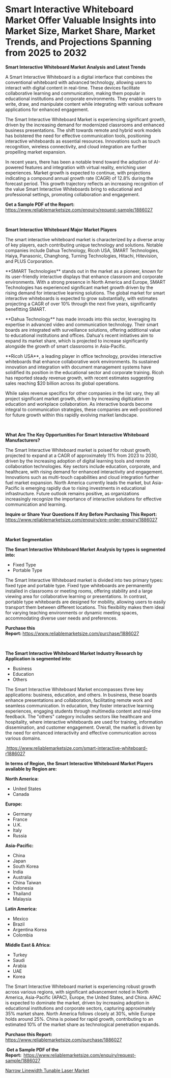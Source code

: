 <p><h1>Smart Interactive Whiteboard Market Offer Valuable Insights into Market Size, Market Share, Market Trends, and Projections Spanning from 2025 to 2032</h1></p><p><strong>Smart Interactive Whiteboard Market Analysis and Latest Trends</strong></p>
<p><p>A Smart Interactive Whiteboard is a digital interface that combines the conventional whiteboard with advanced technology, allowing users to interact with digital content in real-time. These devices facilitate collaborative learning and communication, making them popular in educational institutions and corporate environments. They enable users to write, draw, and manipulate content while integrating with various software applications for enhanced engagement.</p><p>The Smart Interactive Whiteboard Market is experiencing significant growth, driven by the increasing demand for modernized classrooms and enhanced business presentations. The shift towards remote and hybrid work models has bolstered the need for effective communication tools, positioning interactive whiteboards as essential resources. Innovations such as touch recognition, wireless connectivity, and cloud integration are further propelling market expansion.</p><p>In recent years, there has been a notable trend toward the adoption of AI-powered features and integration with virtual reality, enriching user experiences. Market growth is expected to continue, with projections indicating a compound annual growth rate (CAGR) of 12.8% during the forecast period. This growth trajectory reflects an increasing recognition of the value Smart Interactive Whiteboards bring to educational and professional settings, promoting collaboration and engagement.</p></p>
<p><strong>Get a Sample PDF of the Report:&nbsp;</strong> <a href="https://www.reliablemarketsize.com/enquiry/request-sample/1886027?utm_campaign=2753&utm_medium=2&utm_source=Github&utm_content=ia&utm_term=06042025&utm_id=smart-interactive-whiteboard">https://www.reliablemarketsize.com/enquiry/request-sample/1886027</a></p>
<p>&nbsp;</p>
<p><strong>Smart Interactive Whiteboard Major Market Players</strong></p>
<p><p>The smart interactive whiteboard market is characterized by a diverse array of key players, each contributing unique technology and solutions. Notable companies include Dahua Technology, Ricoh USA, SMART Technologies, Haiya, Panasonic, Changhong, Turning Technologies, Hitachi, Hitevision, and PLUS Corporation.</p><p>**SMART Technologies** stands out in the market as a pioneer, known for its user-friendly interactive displays that enhance classroom and corporate environments. With a strong presence in North America and Europe, SMART Technologies has experienced significant market growth driven by the rising demand for interactive learning solutions. The global market for smart interactive whiteboards is expected to grow substantially, with estimates projecting a CAGR of over 10% through the next five years, significantly benefitting SMART.</p><p>**Dahua Technology** has made inroads into this sector, leveraging its expertise in advanced video and communication technology. Their smart boards are integrated with surveillance solutions, offering additional value to educational institutions and offices. Dahua's recent initiatives aim to expand its market share, which is projected to increase significantly alongside the growth of smart classrooms in Asia-Pacific.</p><p>**Ricoh USA**, a leading player in office technology, provides interactive whiteboards that enhance collaborative work environments. Its sustained innovation and integration with document management systems have solidified its position in the educational sector and corporate training. Ricoh has reported steady revenue growth, with recent estimates suggesting sales reaching $20 billion across its global operations.</p><p>While sales revenue specifics for other companies in the list vary, they all project significant market growth, driven by increasing digitization in education and workplace collaboration. As interactive boards become integral to communication strategies, these companies are well-positioned for future growth within this rapidly evolving market landscape.</p></p>
<p>&nbsp;</p>
<p><strong>What Are The Key Opportunities For Smart Interactive Whiteboard Manufacturers?</strong></p>
<p><p>The Smart Interactive Whiteboard market is poised for robust growth, projected to expand at a CAGR of approximately 11% from 2023 to 2030, driven by the increasing adoption of digital learning tools and remote collaboration technologies. Key sectors include education, corporate, and healthcare, with rising demand for enhanced interactivity and engagement. Innovations such as multi-touch capabilities and cloud integration further fuel market expansion. North America currently leads the market, but Asia-Pacific is emerging rapidly due to rising investments in educational infrastructure. Future outlook remains positive, as organizations increasingly recognize the importance of interactive solutions for effective communication and learning.</p></p>
<p><strong>Inquire or Share Your Questions If Any Before Purchasing This Report:</strong> <a href="https://www.reliablemarketsize.com/enquiry/pre-order-enquiry/1886027?utm_campaign=2753&utm_medium=2&utm_source=Github&utm_content=ia&utm_term=06042025&utm_id=smart-interactive-whiteboard">https://www.reliablemarketsize.com/enquiry/pre-order-enquiry/1886027</a></p>
<p>&nbsp;</p>
<p><strong>Market Segmentation</strong></p>
<p><strong>The Smart Interactive Whiteboard Market Analysis by types is segmented into:</strong></p>
<p><ul><li>Fixed Type</li><li>Portable Type</li></ul></p>
<p><p>The Smart Interactive Whiteboard market is divided into two primary types: fixed type and portable type. Fixed type whiteboards are permanently installed in classrooms or meeting rooms, offering stability and a large viewing area for collaborative learning or presentations. In contrast, portable type whiteboards are designed for mobility, allowing users to easily transport them between different locations. This flexibility makes them ideal for varying teaching environments or dynamic meeting spaces, accommodating diverse user needs and preferences.</p></p>
<p><strong>Purchase this Report:&nbsp;</strong><a href="https://www.reliablemarketsize.com/purchase/1886027?utm_campaign=2753&utm_medium=2&utm_source=Github&utm_content=ia&utm_term=06042025&utm_id=smart-interactive-whiteboard">https://www.reliablemarketsize.com/purchase/1886027</a></p>
<p>&nbsp;</p>
<p><strong>The Smart Interactive Whiteboard Market Industry Research by Application is segmented into:</strong></p>
<p><ul><li>Business</li><li>Education</li><li>Others</li></ul></p>
<p><p>The Smart Interactive Whiteboard Market encompasses three key applications: business, education, and others. In business, these boards enhance presentations and collaboration, facilitating remote work and seamless communication. In education, they foster interactive learning experiences, engaging students through multimedia content and real-time feedback. The "others" category includes sectors like healthcare and hospitality, where interactive whiteboards are used for training, information dissemination, and customer engagement. Overall, the market is driven by the need for enhanced interactivity and effective communication across various domains.</p></p>
<p><a href="https://www.reliablemarketsize.com/smart-interactive-whiteboard-r1886027?utm_campaign=2753&utm_medium=2&utm_source=Github&utm_content=ia&utm_term=06042025&utm_id=smart-interactive-whiteboard">&nbsp;https://www.reliablemarketsize.com/smart-interactive-whiteboard-r1886027</a></p>
<p><strong>In terms of Region, the Smart Interactive Whiteboard Market Players available by Region are:</strong></p>
<p>
    <p> <strong> North America: </strong>
        <ul>
            <li>United States</li>
            <li>Canada</li>
        </ul>
        </p> 
    <p> <strong> Europe: </strong>
        <ul>
            <li>Germany</li>
            <li>France</li>
            <li>U.K.</li>
            <li>Italy</li>
            <li>Russia</li>
        </ul>
        </p> 
    <p> <strong> Asia-Pacific: </strong>
        <ul>
            <li>China</li>
            <li>Japan</li>
            <li>South Korea</li>
            <li>India</li>
            <li>Australia</li>
            <li>China Taiwan</li>
            <li>Indonesia</li>
            <li>Thailand</li>
            <li>Malaysia</li>
        </ul>
        </p> 
    <p> <strong> Latin America: </strong>
        <ul>
            <li>Mexico</li>
            <li>Brazil</li>
            <li>Argentina Korea</li>
            <li>Colombia</li>
        </ul>
        </p> 
    <p> <strong> Middle East & Africa: </strong>
        <ul>
            <li>Turkey</li>
            <li>Saudi</li>
            <li>Arabia</li>
            <li>UAE</li>
            <li>Korea</li>
        </ul>
    </p>
    </p>
<p><p>The Smart Interactive Whiteboard market is experiencing robust growth across various regions, with significant advancement noted in North America, Asia-Pacific (APAC), Europe, the United States, and China. APAC is expected to dominate the market, driven by increasing adoption in educational institutions and corporate sectors, capturing approximately 35% market share. North America follows closely at 30%, while Europe holds around 25%. China is poised for rapid growth, contributing to an estimated 10% of the market share as technological penetration expands.</p></p>
<p><strong>Purchase this Report: </strong><a href="https://www.reliablemarketsize.com/purchase/1886027?utm_campaign=2753&utm_medium=2&utm_source=Github&utm_content=ia&utm_term=06042025&utm_id=smart-interactive-whiteboard">https://www.reliablemarketsize.com/purchase/1886027</a></p>
<p>&nbsp;<strong>Get a Sample PDF of the Report:&nbsp;&nbsp;</strong><a href="https://www.reliablemarketsize.com/enquiry/request-sample/1886027?utm_campaign=2753&utm_medium=2&utm_source=Github&utm_content=ia&utm_term=06042025&utm_id=smart-interactive-whiteboard">https://www.reliablemarketsize.com/enquiry/request-sample/1886027</a></p>
<p><strong></strong></p>
<p><p><a href="https://github.com/chikenmhamdi/Market-Research-Report-List-1/blob/main/narrow-linewidth-tunable-laser-market.md?utm_campaign=2753&utm_medium=2&utm_source=Github&utm_content=ia&utm_term=06042025&utm_id=smart-interactive-whiteboard">Narrow Linewidth Tunable Laser Market</a></p></p>